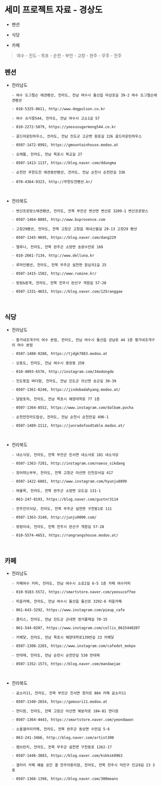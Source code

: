 # 세미 프로젝트 자료 - 경상도

- 펜션

- 식당

- 카페

> 여수 - 진도 - 목포 - 순천 - 부안 - 고창 - 완주 - 무주 - 전주

## 펜션

- 전라남도

  ```
  - 여수 도그펄슨 애견펜션, 전라도, 전남 여수시 돌산읍 마상포길 39-2 여수 도그펄슨애견펜션

  - 010-5325-0611, http://www.dogpulson.co.kr
  ```

  ```
  - 여수 슈가몽544, 전라도, 전남 여수시 고소1길 57

  - 010-2272-5879, https://yeosusugarmong544.co.kr
  ```

  ```
  - 골드마운틴하우스, 전라도, 전남 진도군 고군면 원포길 226 골드마운틴하우스

  - 0507-1472-8992, https://gmountainhouse.modoo.at
  ```

  ```
  - 오래뜰, 전라도, 전남 목포시 북교길 27

  - 0507-1413-1137, https://blog.naver.com/ddungma
  ```

  ```
  - 순천만 무한도전 애견동반펜션, 전라도, 전남 순천시 순천만길 336

  - 070-4364-9323, http://무한도전펜션.kr/
  ```

<br />

- 전라북도

  ```
  - 변산프로방스애견펜션, 전라도, 전북 부안군 변산면 변산로 3209-1 변산프로방스

  - 0507-1464-8085, http://www.bsprovence.com
  ```

  ```
  - 고창29펜션, 전라도, 전북 고창군 고창읍 제내신월길 29-13 고창29 펜션

  - 0507-1345-9695, https://blog.naver.com/dang229
  ```

  ```
  - 델루나, 전라도, 전북 완주군 소양면 송광수만로 169

  - 010-2661-7134, http://www.delluna.kr
  ```

  ```
  - 루마인펜션, 전라도, 전북 무주군 설천면 원심곡1길 25

  - 0507-1415-1502, http://www.rumine.kr/
  ```

  ```
  - 랑랑&랑개, 전라도, 전북 전주시 완산구 객원길 57-28

  - 0507-1331-4653, https://blog.naver.com/125ranggae
  ```

<br />

## 식당

- 전라남도

  ```
  - 황가네조개구이 여수 본점, 전라도, 전남 여수시 돌산읍 강남로 44 1층 황가네조개구이 여수 본점

  - 0507-1488-9288, https://tjdgk7883.modoo.at
  ```

  ```
  - 오동도, 전라도, 전남 여수시 중앙동 250

  - 010-4893-6576, http://instagram.com/34odongdo
  ```

  ```
  - 진도횟집 바다향, 전라도, 전남 진도군 의신면 송군길 30-39

  - 0507-1361-8240, https://jindobadahyang.modoo.at/
  ```

  ```
  - 달밤포차, 전라도, 전남 목포시 해양대학로 77 1층

  - 0507-1364-8552, https://www.instagram.com/dalbam.pocha
  ```

  ```
  - 순천만전라도밥상, 전라도, 전남 순천시 순천만길 496-1

  - 0507-1489-2112, https://junradofoodtable.modoo.at/
  ```

<br />

- 전라북도

  ```
  - 내소식당, 전라도, 전북 부안군 진서면 내소사로 181 내소식당

  - 0507-1363-7281, http://instagram.com/naeso_sikdang
  ```

  ```
  - 장어파는부부, 전라도, 전북 고창군 아산면 인천강서길 417

  - 0507-1422-6801, http://www.instagram.com/hyunju8899
  ```

  ```
  - 여울목, 전라도, 전북 완주군 소양면 오도길 131-1

  - 063-247-8193, https://blog.naver.com/gustnr3114
  ```

  ```
  - 전주진미식당, 전라도, 전북 무주군 설천면 구천동1로 111

  - 0507-1363-3140, http://junju9000.com/
  ```

  ```
  - 랑랑이네, 전라도, 전북 전주시 완산구 객원길 57-28

  - 010-5574-4653, https://rangrangshouse.modoo.at/
  ```

<br />

## 카페

- 전라남도

  ```
  - 카페여수 커피, 전라도, 전남 여수시 소호2길 6-5 1층 카페 여수커피

  - 010-9183-5572, https://smartstore.naver.com/yeosucoffee
  ```

  ```
  - 피읖카페, 전라도, 전남 여수시 돌산읍 돌산로 3292-6 피읖카페

  - 061-643-3292, https://www.instagram.com/pieup_cafe
  ```

  ```
  - 콜리스, 전라도, 전남 진도군 군내면 정거름재길 70-15

  - 061-544-0207, https://www.instagram.com/collis_0615440207
  ```

  ```
  - 카페닻, 전라도, 전남 목포시 해양대학로139번길 23 카페닻

  - 0507-1308-2265, https://www.instagram.com/cafedot_mokpo
  ```

  ```
  - 만대재, 전라도, 전남 순천시 순천만길 530 만대재

  - 0507-1352-1573, https://blog.naver.com/mandaejae
  ```

<br />

- 전라북도

  ```
  - 곰소리11, 전라도, 전북 부안군 진서면 청자로 884 카페 곰소리11

  - 0507-1340-2654, https://gomsori11.modoo.at
  ```

  ```
  - 연다원, 전라도, 전북 고창군 아산면 복분자로 184-81 연다원

  - 0507-1364-4443, https://smartstore.naver.com/yeondawon
  ```

  ```
  - 소울갤러리카페, 전라도, 전북 완주군 동상면 수만길 5-6

  - 063-241-3466, http://blog.naver.com/artist300
  ```

  ```
  - 캠브런치, 전라도, 전북 무주군 설천면 구천동로 1262-17

  - 0507-1446-3883, https://blog.naver.com/kskksk0963
  ```

  ```
  - 갤러리 카페 예술 공간 결 전주아중리점, 전라도, 전북 전주시 덕진구 인교9길 23 3층

  - 0507-1366-1398, https://blog.naver.com/300means
  ```
